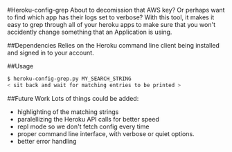 #Heroku-config-grep
About to decomission that AWS key? Or perhaps want to find which app has their logs set to verbose? With this tool, it makes it easy to grep through all of your heroku apps
to make sure that you won't accidently change something that an Application is using.

##Dependencies
Relies on the Heroku command line client being installed and signed in to your account.

##Usage
```bash
$ heroku-config-grep.py MY_SEARCH_STRING
< sit back and wait for matching entries to be printed >
```

##Future Work
Lots of things could be added: 
- highlighting of the matching strings
- paralellizing the Heroku API calls for better speed
- repl mode so we don't fetch config every time
- proper command line interface, with verbose or quiet options.
- better error handling
